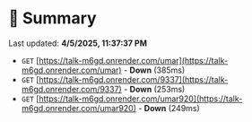 # 📖 Summary
Last updated: **4/5/2025, 11:37:37 PM**

- `GET` [https://talk-m6gd.onrender.com/umar](https://talk-m6gd.onrender.com/umar) - **Down** (385ms)
- `GET` [https://talk-m6gd.onrender.com/9337](https://talk-m6gd.onrender.com/9337) - **Down** (253ms)
- `GET` [https://talk-m6gd.onrender.com/umar920](https://talk-m6gd.onrender.com/umar920) - **Down** (249ms)
